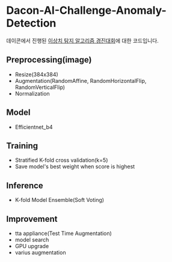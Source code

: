 # Dacon-AI-Challenge-Anomaly-Detection
데이콘에서 진행된 [이상치 탐지 알고리즘 경진대회](https://dacon.io/competitions/official/235894/overview/description)에 대한 코드입니다.
## Preprocessing(image)
* Resize(384x384)
* Augmentation(RandomAffine, RandomHorizontalFlip, RandomVerticalFlip)
* Normalization
## Model
* Efficientnet_b4
## Training
* Stratified K-fold cross validation(k=5)
* Save model's best weight when score is highest
## Inference
* K-fold Model Ensemble(Soft Voting)
## Improvement
* tta appliance(Test Time Augmentation)
* model search
* GPU upgrade
* varius augmentation
